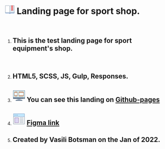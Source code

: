 # ![book](./src/image/icons/icons8-bookmark-30.png) Landing page for sport shop.

<br>

1. ## This is the test landing page for sport equipment's shop.

<br>

2. ## HTML5, SCSS, JS, Gulp, Responses.
3. ## ![book](./src/image/icons/icons8-responsive-40.png) You can see this landing on [Github-pages](https://scrazym.github.io/Sport_eq/src/)
4. ## ![book](./src/image/icons/icons8-web-design-40.png) [Figma link](<https://www.figma.com/file/Qx9edFPSYNHW6UdYmtnvNK/Pulse-(Copy)?type=design&node-id=0-1&mode=design&t=ua7eHanPQjuEGKIg-0>)
5. ## Created by Vasili Botsman on the Jan of 2022.
